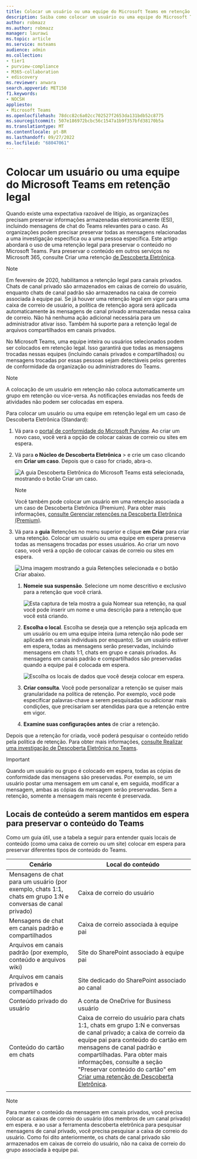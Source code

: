 ```yaml
---
title: Colocar um usuário ou uma equipe do Microsoft Teams em retenção legal
description: Saiba como colocar um usuário ou uma equipe do Microsoft Teams em retenção legal usando o portal de conformidade do Microsoft Purview e saiba o que precisa de uma retenção legal com base nos requisitos de dados.
author: robmazz
ms.author: robmazz
manager: laurawi
ms.topic: article
ms.service: msteams
audience: admin
ms.collection:
- tier1
- purview-compliance
- M365-collaboration
- ediscovery
ms.reviewer: anwara
search.appverid: MET150
f1.keywords:
- NOCSH
appliesto:
- Microsoft Teams
ms.openlocfilehash: 78dcc82c6a02cc702527f2653da131bdb52c8775
ms.sourcegitcommit: 507e186972bcbc56c1547a1b9f357bfd38170b5a
ms.translationtype: MT
ms.contentlocale: pt-BR
ms.lasthandoff: 09/27/2022
ms.locfileid: "68047061"
---
```

# <a name="place-a-microsoft-teams-user-or-team-on-legal-hold"></a>Colocar um usuário ou uma equipe do Microsoft Teams em retenção legal

Quando existe uma expectativa razoável de litígio, as organizações precisam preservar informações armazenadas eletronicamente (ESI), incluindo mensagens de chat do Teams relevantes para o caso. As organizações podem precisar preservar todas as mensagens relacionadas a uma investigação específica ou a uma pessoa específica. Este artigo abordará o uso de uma retenção legal para preservar o conteúdo no Microsoft Teams. Para preservar o conteúdo em outros serviços no Microsoft 365, consulte Criar uma retenção [de Descoberta Eletrônica](/microsoft-365/compliance/create-ediscovery-holds).

> [!NOTE]
> Em fevereiro de 2020, habilitamos a retenção legal para canais privados. Chats de canal privado são armazenados em caixas de correio do usuário, enquanto chats de canal padrão são armazenados na caixa de correio associada à equipe pai. Se já houver uma retenção legal em vigor para uma caixa de correio de usuário, a política de retenção agora será aplicada automaticamente às mensagens de canal privado armazenadas nessa caixa de correio. Não há nenhuma ação adicional necessária para um administrador ativar isso. Também há suporte para a retenção legal de arquivos compartilhados em canais privados.

No Microsoft Teams, uma equipe inteira ou usuários selecionados podem ser colocados em retenção legal. Isso garantirá que todas as mensagens trocadas nessas equipes (incluindo canais privados e compartilhados) ou mensagens trocadas por essas pessoas sejam detectáveis pelos gerentes de conformidade da organização ou administradores do Teams.

> [!NOTE]
> A colocação de um usuário em retenção não coloca automaticamente um grupo em retenção ou vice-versa.
> As notificações enviadas nos feeds de atividades não podem ser colocadas em espera.

Para colocar um usuário ou uma equipe em retenção legal em um caso de Descoberta Eletrônica (Standard):

1. Vá para o [portal de conformidade do Microsoft Purview](https://compliance.microsoft.com). Ao criar um novo caso, você verá a opção de colocar caixas de correio ou sites em espera.

2. Vá para **o Núcleo de Descoberta Eletrônica** >  e crie um caso clicando em **Criar um caso**. Depois que o caso for criado, abra-o.
  
   ![A guia Descoberta Eletrônica do Microsoft Teams está selecionada, mostrando o botão Criar um caso.](media/LegalHold1.png)

   > [!NOTE]
   > Você também pode colocar um usuário em uma retenção associada a um caso de Descoberta Eletrônica (Premium). Para obter mais informações, [consulte Gerenciar retenções na Descoberta Eletrônica (Premium)](/microsoft-365/compliance/managing-holds).

3. Vá para a **guia** Retenções no menu superior e clique **em Criar** para criar uma retenção. Colocar um usuário ou uma equipe em espera preserva todas as mensagens trocadas por esses usuários. Ao criar um novo caso, você verá a opção de colocar caixas de correio ou sites em espera.

   ![Uma imagem mostrando a guia Retenções selecionada e o botão Criar abaixo.](media/LegalHold2.png)

   1. **Nomeie sua suspensão**. Selecione um nome descritivo e exclusivo para a retenção que você criará.
  
       ![Esta captura de tela mostra a guia Nomear sua retenção, na qual você pode inserir um nome e uma descrição para a retenção que você está criando.](media/LegalHold3.png)

   2. **Escolha o local**. Escolha se deseja que a retenção seja aplicada em um usuário ou em uma equipe inteira (uma retenção não pode ser aplicada em canais individuais por enquanto). Se um usuário estiver em espera, todas as mensagens serão preservadas, incluindo mensagens em chats 1:1, chats em grupo e canais privados. As mensagens em canais padrão e compartilhados são preservadas quando a equipe pai é colocada em espera.

      ![Escolha os locais de dados que você deseja colocar em espera.](media/LegalHold4.png)

   3. **Criar consulta**. Você pode personalizar a retenção se quiser mais granularidade na política de retenção. Por exemplo, você pode especificar palavras-chave a serem pesquisadas ou adicionar mais condições, que precisariam ser atendidas para que a retenção entre em vigor.

   4. **Examine suas configurações antes** de criar a retenção.

Depois que a retenção for criada, você poderá pesquisar o conteúdo retido pela política de retenção. Para obter mais informações, [consulte Realizar uma investigação de Descoberta Eletrônica no Teams](eDiscovery-investigation.md).

> [!IMPORTANT]
> Quando um usuário ou grupo é colocado em espera, todas as cópias de conformidade das mensagens são preservadas. Por exemplo, se um usuário postar uma mensagem em um canal e, em seguida, modificar a mensagem, ambas as cópias da mensagem serão preservadas. Sem a retenção, somente a mensagem mais recente é preservada.

## <a name="content-locations-to-place-on-hold-to-preserve-teams-content"></a>Locais de conteúdo a serem mantidos em espera para preservar o conteúdo do Teams

Como um guia útil, use a tabela a seguir para entender quais locais de conteúdo (como uma caixa de correio ou um site) colocar em espera para preservar diferentes tipos de conteúdo do Teams.

|Cenário  |Local do conteúdo  |
|---------|---------|
|Mensagens de chat para um usuário (por exemplo, chats 1:1, chats em grupo 1:N e conversas de canal privado)     |Caixa de correio do usuário         |
|Mensagens de chat em canais padrão e compartilhados    |Caixa de correio associada à equipe pai         |
|Arquivos em canais padrão (por exemplo, conteúdo e arquivos wiki)     |Site do SharePoint associado à equipe pai        |
|Arquivos em canais privados e compartilhados     |Site dedicado do SharePoint associado ao canal
|Conteúdo privado do usuário     |A conta de OneDrive for Business usuário       |
|Conteúdo do cartão em chats|Caixa de correio do usuário para chats 1:1, chats em grupo 1:N e conversas de canal privado; a caixa de correio da equipe pai para conteúdo do cartão em mensagens de canal padrão e compartilhadas. Para obter mais informações, consulte a seção "Preservar conteúdo do cartão" em [Criar uma retenção de Descoberta Eletrônica](/microsoft-365/compliance/create-ediscovery-holds#preserve-card-content).|
|||

> [!NOTE]
> Para manter o conteúdo da mensagem em canais privados, você precisa colocar as caixas de correio do usuário (dos membros de um canal privado) em espera. e ao usar a ferramenta descoberta eletrônica para pesquisar mensagens de canal privado, você precisa pesquisar a caixa de correio do usuário. Como foi dito anteriormente, os chats de canal privado são armazenados em caixas de correio do usuário, não na caixa de correio do grupo associada à equipe pai.
